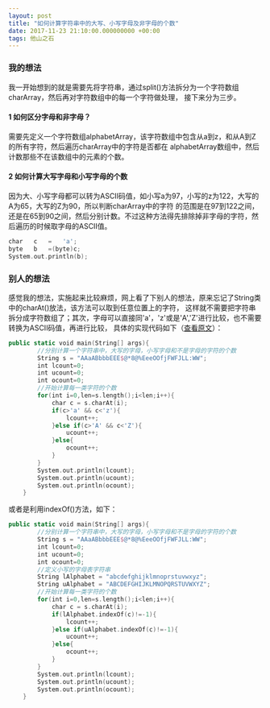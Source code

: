 ```yaml
---
layout: post
title: "如何计算字符串中的大写、小写字母及非字母的个数"
date: 2017-11-23 21:10:00.000000000 +00:00
tags: 他山之石
---
```


### 我的想法

我一开始想到的就是需要先将字符串，通过split()方法拆分为一个字符数组charArray，然后再对字符数组中的每一个字符做处理，
接下来分为三步。

#### 1 如何区分字母和非字母？

需要先定义一个字符数组alphabetArray，该字符数组中包含从a到z，和从A到Z的所有字符，然后遍历charArray中的字符是否都在
alphabetArray数组中，然后计数那些不在该数组中的元素的个数。

#### 2 如何计算大写字母和小写字母的个数

因为大、小写字母都可以转为ASCII码值，如小写a为97，小写的z为122，大写的A为65，大写的Z为90，所以判断charArray中的字符
的范围是在97到122之间，还是在65到90之间，然后分别计数。不过这种方法得先排除掉非字母的字符，然后遍历的时候取字母的ASCII值。
```swift
char   c   =   'a';
byte   b   =(byte)c;
System.out.println(b);
```

### 别人的想法

感觉我的想法，实施起来比较麻烦，网上看了下别人的想法，原来忘记了String类中的charAt()放法，该方法可以取到任意位置上的字符，
这样就不需要把字符串拆分成字符数组了；其次，字母可以直接同'a'，'z'或是'A','Z'进行比较，也不需要转换为ASCII码值，再进行比较，
具体的实现代码如下（[查看原文](http://study.163.com/course/courseLearn.htm?courseId=342010#/learn/video?lessonId=456137&courseId=342010)）：
```swift
public static void main(String[] args){
		//分别计算一个字符串中，大写的字母，小写字母和不是字母的字符的个数
		String s = "AAaABbbbEEE$@*8@%EeeOOfjFWFJLL:WW";
		int lcount=0;
		int ucount=0;
		int ocount=0;
		//开始计算每一类字符的个数
		for(int i=0,len=s.length();i<len;i++){
			char c = s.charAt(i);
			if(c>'a' && c<'z'){
				lcount++;
			}else if(c>'A' && c<'Z'){
				ucount++;
			}else{
				ocount++;
			}
		}
		System.out.println(lcount);
		System.out.println(ucount);
		System.out.println(ocount);
	}
```
或者是利用indexOf()方法，如下：
```swift
public static void main(String[] args){
		//分别计算一个字符串中，大写的字母，小写字母和不是字母的字符的个数
		String s = "AAaABbbbEEE$@*8@%EeeOOfjFWFJLL:WW";
		int lcount=0;
		int ucount=0;
		int ocount=0;
		//定义小写的字母表字符串
		String lAlphabet = "abcdefghijklmnoprstuvwxyz";
		String uAlphabet = "ABCDEFGHIJKLMNOPQRSTUVWXYZ";
		//开始计算每一类字符的个数
		for(int i=0,len=s.length();i<len;i++){
			char c = s.charAt(i);
			if(lAlphabet.indexOf(c)!=-1){
				lcount++;
			}else if(uAlphabet.indexOf(c)!=-1){
				ucount++;
			}else{
				ocount++;
			}
		}
		System.out.println(lcount);
		System.out.println(ucount);
		System.out.println(ocount);
	}
```




